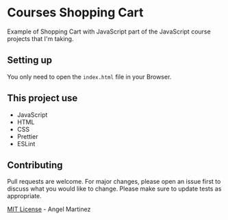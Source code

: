 # Courses Shopping Cart

Example of Shopping Cart with JavaScript part of the JavaScript course projects that I'm taking.

## Setting up

You only need to open the `index.html` file in your Browser.

## This project use

- JavaScript
- HTML
- CSS
- Prettier
- ESLint

## Contributing

Pull requests are welcome. For major changes, please open an issue first to discuss what you would like to change. Please make sure to update tests as appropriate.

[MIT License](LICENSE) - Angel Martinez